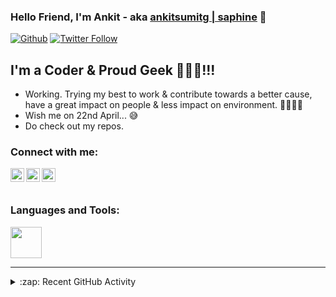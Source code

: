 ### Hello Friend, I'm Ankit - aka [ankitsumitg | saphine][linkedin] 👋

[![Github](https://img.shields.io/github/followers/ankitsumitg?color=black&style=for-the-badge&logo=github)](https://www.reddit.com/user/ankitsumitg)
[![Twitter Follow](https://img.shields.io/twitter/follow/ankitsumitg?color=1DA1F2&logo=twitter&style=for-the-badge)](https://twitter.com/intent/follow?original_referer=https%3A%2F%2Fgithub.com%2Fankitsumitg&screen_name=ankitsumitg)

## I'm a Coder & Proud Geek 👨🏻‍💻!!!

- Working. Trying my best to work & contribute towards a better cause, have a great impact on people & less impact on environment. 🌲💚💚💚
- Wish me on 22nd April... 😅
- Do check out my repos.


### Connect with me:

[<img align="left" alt="ankitsumitg | Twitter" width="22px" src="https://cdn.jsdelivr.net/npm/simple-icons@v3/icons/twitter.svg" />][twitter]
[<img align="left" alt="ankitsumitg | LinkedIn" width="22px" src="https://cdn.jsdelivr.net/npm/simple-icons@v3/icons/linkedin.svg" />][linkedin]
[<img align="left" alt="ankitsumitg | Instagram" width="22px" src="https://cdn.jsdelivr.net/npm/simple-icons@v3/icons/instagram.svg" />][instagram]

<br />
<br />


### Languages and Tools:

[<img src="https://img.icons8.com/plasticine/100/000000/github.png" width="50px"/>][github]

---
<details>
  <summary>:zap: Recent GitHub Activity</summary>
  
<!--START_SECTION:activity-->
1. ❗️ Closed issue [#8](https://github.com/ankitsumitg/) in [ankitsumitg/free](https://github.com/ankitsumitg/)
2. 🗣 Commented on [#8](https://github.com/ankitsumitg/) in [ankitsumitg/free](https://github.com/ankitsumitg/)
3. 🗣 Commented on [#7](https://github.com/ankitsumitg/) in [ankitsumitg/free](https://github.com/ankitsumitg/)
4. 🎉 Merged PR [#7](https://github.com/ankitsumitg/free/pull/7) in [ankitsumitg/free](https://github.com/ankitsumitg/)
5. 🗣 Commented on [#3](https://github.com/ankitsumitg/) in [ankitsumitg/ankitsumitg](https://github.com/ankitsumitg/)
<!--END_SECTION:activity-->

</details>


[website]: Linkedin
[twitter]: https://twitter.com/ankitsumitg
[instagram]: https://instagram.com/ankitsumitg/
[linkedin]: https://www.linkedin.com/in/ankitsumitg/
[reddit]:https://www.reddit.com/user/ankitsumitg
[github]:https://github.com/ankitsumitg

<!---
ankitsumitg/ankitsumitg is a ✨ special ✨ repository because its `README.md` (this file) appears on your GitHub profile.
You can click the Preview link to take a look at your changes.
- 👋 Hi, I’m @ankitsumitg
- 👀 I’m interested in ...
- 🌱 I’m currently learning ...
- 💞️ I’m looking to collaborate on ...
- 📫 How to reach me ...
--->
